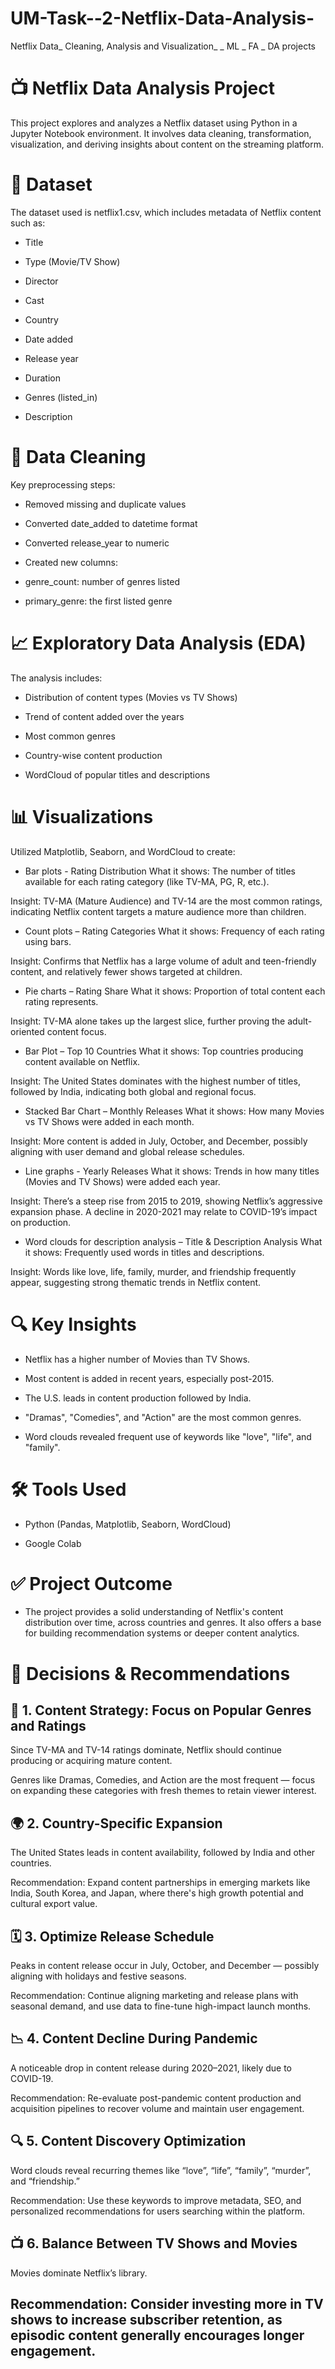 # UM-Task--2-Netflix-Data-Analysis-
Netflix Data_ Cleaning, Analysis and Visualization_ _ ML _ FA _ DA projects


# 📺 Netflix Data Analysis Project
This project explores and analyzes a Netflix dataset using Python in a Jupyter Notebook environment. It involves data cleaning, transformation, visualization, and deriving insights about content on the streaming platform.

# 📁 Dataset
The dataset used is netflix1.csv, which includes metadata of Netflix content such as:

* Title

* Type (Movie/TV Show)

* Director

* Cast

* Country

* Date added

* Release year

* Duration

* Genres (listed_in)

* Description

# 🧹 Data Cleaning
Key preprocessing steps:

* Removed missing and duplicate values

* Converted date_added to datetime format

* Converted release_year to numeric

* Created new columns:

* genre_count: number of genres listed

* primary_genre: the first listed genre

# 📈 Exploratory Data Analysis (EDA)
The analysis includes:

* Distribution of content types (Movies vs TV Shows)

* Trend of content added over the years

* Most common genres

* Country-wise content production

* WordCloud of popular titles and descriptions

# 📊 Visualizations
Utilized Matplotlib, Seaborn, and WordCloud to create:

* Bar plots - Rating Distribution
    What it shows: The number of titles available for each rating category (like TV-MA, PG, R, etc.).

Insight: TV-MA (Mature Audience) and TV-14 are the most common ratings, indicating Netflix content targets a mature audience more than children.


* Count plots  – Rating Categories
    What it shows: Frequency of each rating using bars.

Insight: Confirms that Netflix has a large volume of adult and teen-friendly content, and relatively fewer shows targeted at children.


* Pie charts – Rating Share
   What it shows: Proportion of total content each rating represents.

Insight: TV-MA alone takes up the largest slice, further proving the adult-oriented content focus.


* Bar Plot – Top 10 Countries
   What it shows: Top countries producing content available on Netflix.

Insight: The United States dominates with the highest number of titles, followed by India, indicating both global and regional focus.


* Stacked Bar Chart – Monthly Releases
   What it shows: How many Movies vs TV Shows were added in each month.

Insight: More content is added in July, October, and December, possibly aligning with user demand and global release schedules.


* Line graphs - Yearly Releases
   What it shows: Trends in how many titles (Movies and TV Shows) were added each year.

Insight: There’s a steep rise from 2015 to 2019, showing Netflix’s aggressive expansion phase. A decline in 2020-2021 may relate to COVID-19’s impact on production.



* Word clouds for description analysis – Title & Description Analysis
   What it shows: Frequently used words in titles and descriptions.

Insight: Words like love, life, family, murder, and friendship frequently appear, suggesting strong thematic trends in Netflix content.


# 🔍 Key Insights
* Netflix has a higher number of Movies than TV Shows.

* Most content is added in recent years, especially post-2015.

* The U.S. leads in content production followed by India.

* "Dramas", "Comedies", and "Action" are the most common genres.

* Word clouds revealed frequent use of keywords like "love", "life", and "family".

# 🛠️ Tools Used
* Python (Pandas, Matplotlib, Seaborn, WordCloud)

* Google Colab

# ✅ Project Outcome
* The project provides a solid understanding of Netflix's content distribution over time, across countries and genres. It also offers a base for building recommendation systems or deeper content analytics.


# 🧠 Decisions & Recommendations

## 🎯 1. Content Strategy: Focus on Popular Genres and Ratings
Since TV-MA and TV-14 ratings dominate, Netflix should continue producing or acquiring mature content.

Genres like Dramas, Comedies, and Action are the most frequent — focus on expanding these categories with fresh themes to retain viewer interest.

## 🌍 2. Country-Specific Expansion
The United States leads in content availability, followed by India and other countries.

Recommendation: Expand content partnerships in emerging markets like India, South Korea, and Japan, where there's high growth potential and cultural export value.

## 🗓️ 3. Optimize Release Schedule
Peaks in content release occur in July, October, and December — possibly aligning with holidays and festive seasons.

Recommendation: Continue aligning marketing and release plans with seasonal demand, and use data to fine-tune high-impact launch months.

## 📉 4. Content Decline During Pandemic
A noticeable drop in content release during 2020–2021, likely due to COVID-19.

Recommendation: Re-evaluate post-pandemic content production and acquisition pipelines to recover volume and maintain user engagement.

## 🔍 5. Content Discovery Optimization
Word clouds reveal recurring themes like “love”, “life”, “family”, “murder”, and “friendship.”

Recommendation: Use these keywords to improve metadata, SEO, and personalized recommendations for users searching within the platform.

## 📺 6. Balance Between TV Shows and Movies
Movies dominate Netflix’s library.

## Recommendation: Consider investing more in TV shows to increase subscriber retention, as episodic content generally encourages longer engagement.


